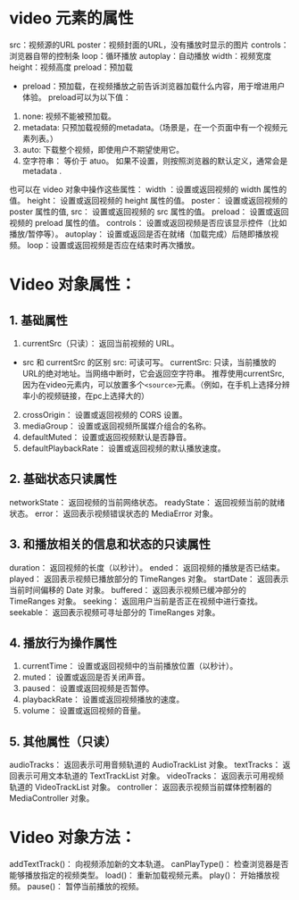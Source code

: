 # video 元素的属性
src：视频源的URL
poster：视频封面的URL，没有播放时显示的图片
controls：浏览器自带的控制条
loop：循环播放
autoplay：自动播放
width：视频宽度
height：视频高度
preload：预加载

* preload：预加载，在视频播放之前告诉浏览器加载什么内容，用于增进用户体验。
preload可以为以下值：
1. none: 视频不能被预加载。
2. metadata: 只预加载视频的metadata。（场景是，在一个页面中有一个视频元素列表。）
3. auto: 下载整个视频，即使用户不期望使用它。
4. 空字符串： 等价于 atuo。
如果不设置，则按照浏览器的默认定义，通常会是 metadata .

也可以在 video 对象中操作这些属性：
width ：设置或返回视频的 width 属性的值。
height： 设置或返回视频的 height 属性的值。
poster： 设置或返回视频的 poster 属性的值, 
src： 设置或返回视频的 src 属性的值。
preload： 设置或返回视频的 preload 属性的值。
controls： 设置或返回视频是否应该显示控件（比如播放/暂停等）。
autoplay： 设置或返回是否在就绪（加载完成）后随即播放视频。
loop：设置或返回视频是否应在结束时再次播放。


# Video 对象属性：
## 1. 基础属性
1. currentSrc（只读）： 返回当前视频的 URL。
* src 和 currentSrc 的区别
src: 可读可写。
currentSrc: 只读，当前播放的URL的绝对地址。当网络中断时，它会返回空字符串。
推荐使用currentSrc, 因为在video元素内，可以放置多个`<source>`元素。（例如，在手机上选择分辨率小的视频链接，在pc上选择大的）
2. crossOrigin： 设置或返回视频的 CORS 设置。
3. mediaGroup： 设置或返回视频所属媒介组合的名称。
4. defaultMuted： 设置或返回视频默认是否静音。
5. defaultPlaybackRate： 设置或返回视频的默认播放速度。


## 2. 基础状态只读属性
networkState： 返回视频的当前网络状态。
readyState： 返回视频当前的就绪状态。
error： 返回表示视频错误状态的 MediaError 对象。


## 3. 和播放相关的信息和状态的只读属性
duration： 返回视频的长度（以秒计）。
ended： 返回视频的播放是否已结束。
played： 返回表示视频已播放部分的 TimeRanges 对象。
startDate： 返回表示当前时间偏移的 Date 对象。
buffered： 返回表示视频已缓冲部分的 TimeRanges 对象。
seeking： 返回用户当前是否正在视频中进行查找。
seekable： 返回表示视频可寻址部分的 TimeRanges 对象。


## 4. 播放行为操作属性
1. currentTime： 设置或返回视频中的当前播放位置（以秒计）。
2. muted： 设置或返回是否关闭声音。
3. paused： 设置或返回视频是否暂停。
4. playbackRate： 设置或返回视频播放的速度。
5. volume： 设置或返回视频的音量。


## 5. 其他属性（只读）
audioTracks： 返回表示可用音频轨道的 AudioTrackList 对象。
textTracks： 返回表示可用文本轨道的 TextTrackList 对象。
videoTracks： 返回表示可用视频轨道的 VideoTrackList 对象。
controller： 返回表示视频当前媒体控制器的 MediaController 对象。


# Video 对象方法：

addTextTrack()： 向视频添加新的文本轨道。
canPlayType()： 检查浏览器是否能够播放指定的视频类型。
load()： 重新加载视频元素。
play()： 开始播放视频。
pause()： 暂停当前播放的视频。